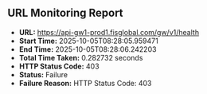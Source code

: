 ## URL Monitoring Report

- **URL:** https://api-gw1-prod1.fisglobal.com/gw/v1/health
- **Start Time:** 2025-10-05T08:28:05.959471
- **End Time:** 2025-10-05T08:28:06.242203
- **Total Time Taken:** 0.282732 seconds
- **HTTP Status Code:** 403
- **Status:** Failure
- **Failure Reason:** HTTP Status Code: 403
